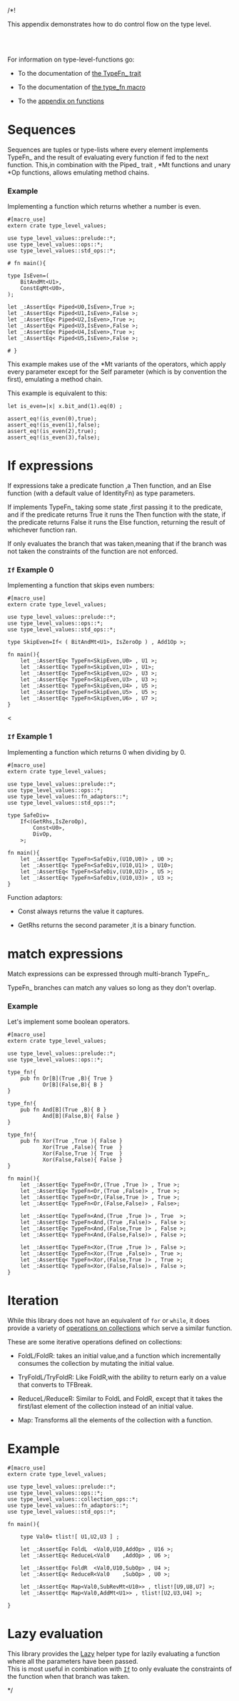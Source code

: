 /*!

This appendix demonstrates how to do control flow on the type level.

<br><br>

For information on type-level-functions go:

- To the documentation of [the TypeFn_ trait](../../type_fn/trait.TypeFn_.html)

- To the documentation of [the type_fn macro](../../macro.type_fn.html)

- To the [appendix on functions](../appendix_functions/index.html)


# Sequences

Sequences are tuples or type-lists where every element implements TypeFn_ and
the result of evaluating every function if fed to the next function.
This,in combination with the Piped_ trait , \*Mt functions and unary \*Op functions,
allows emulating method chains.


### Example

Implementing a function which returns whether a number is even.

```
#[macro_use]
extern crate type_level_values;

use type_level_values::prelude::*;
use type_level_values::ops::*;
use type_level_values::std_ops::*;

# fn main(){

type IsEven=(
    BitAndMt<U1>,
    ConstEqMt<U0>,
);

let _:AssertEq< Piped<U0,IsEven>,True >;
let _:AssertEq< Piped<U1,IsEven>,False >;
let _:AssertEq< Piped<U2,IsEven>,True >;
let _:AssertEq< Piped<U3,IsEven>,False >;
let _:AssertEq< Piped<U4,IsEven>,True >;
let _:AssertEq< Piped<U5,IsEven>,False >;

# }

```

This example makes use of the \*Mt variants of the operators,
which apply every parameter except for the Self parameter (which is by convention the first),
emulating a method chain.

This example is equivalent to this:
```ignore
let is_even=|x| x.bit_and(1).eq(0) ;

assert_eq!(is_even(0),true);
assert_eq!(is_even(1),false);
assert_eq!(is_even(2),true);
assert_eq!(is_even(3),false);
```


# If expressions

If expressions take a predicate function ,a Then function,
and an Else  function (with a default value of IdentityFn) as type parameters.

If implements TypeFn_ taking some state ,first passing it to the predicate,
and if the predicate returns True it runs the Then function with the state,
if the predicate returns False it runs the Else function,
returning the result of whichever function ran.

If only evaluates the branch that was taken,meaning that if the branch 
was not taken the constraints of the function are not enforced.

### `If` Example 0

Implementing a function that skips even numbers:

```
#[macro_use]
extern crate type_level_values;

use type_level_values::prelude::*;
use type_level_values::ops::*;
use type_level_values::std_ops::*;

type SkipEven=If< ( BitAndMt<U1>, IsZeroOp ) , Add1Op >;

fn main(){
    let _:AssertEq< TypeFn<SkipEven,U0> , U1 >;
    let _:AssertEq< TypeFn<SkipEven,U1> , U1>;
    let _:AssertEq< TypeFn<SkipEven,U2> , U3 >;
    let _:AssertEq< TypeFn<SkipEven,U3> , U3 >;
    let _:AssertEq< TypeFn<SkipEven,U4> , U5 >;
    let _:AssertEq< TypeFn<SkipEven,U5> , U5 >;
    let _:AssertEq< TypeFn<SkipEven,U6> , U7 >;
}
```
<
### `If` Example 1

Implementing a function which returns 0 when dividing by 0.

```
#[macro_use]
extern crate type_level_values;

use type_level_values::prelude::*;
use type_level_values::ops::*;
use type_level_values::fn_adaptors::*;
use type_level_values::std_ops::*;

type SafeDiv=
    If<(GetRhs,IsZeroOp),
        Const<U0>,
        DivOp,
    >;

fn main(){
    let _:AssertEq< TypeFn<SafeDiv,(U10,U0)> , U0 >;
    let _:AssertEq< TypeFn<SafeDiv,(U10,U1)> , U10>;
    let _:AssertEq< TypeFn<SafeDiv,(U10,U2)> , U5 >;
    let _:AssertEq< TypeFn<SafeDiv,(U10,U3)> , U3 >;
}

```

Function adaptors:

- Const always returns the value it captures.

- GetRhs returns the second parameter ,it is a binary function.


# match expressions

Match expressions can be expressed through multi-branch TypeFn_.

TypeFn_ branches can match any values so long as they don't overlap.

### Example 

Let's implement some boolean operators.

```
#[macro_use]
extern crate type_level_values;
 
use type_level_values::prelude::*;
use type_level_values::ops::*;

type_fn!{
    pub fn Or[B](True ,B){ True }
           Or[B](False,B){ B }
}

type_fn!{
    pub fn And[B](True ,B){ B }
           And[B](False,B){ False }
}

type_fn!{
    pub fn Xor(True ,True ){ False }
           Xor(True ,False){ True  }
           Xor(False,True ){ True  }
           Xor(False,False){ False }
}

fn main(){
    let _:AssertEq< TypeFn<Or,(True ,True )> , True >;
    let _:AssertEq< TypeFn<Or,(True ,False)> , True >;
    let _:AssertEq< TypeFn<Or,(False,True )> , True >;
    let _:AssertEq< TypeFn<Or,(False,False)> , False>;
    
    let _:AssertEq< TypeFn<And,(True ,True )> , True  >;
    let _:AssertEq< TypeFn<And,(True ,False)> , False >;
    let _:AssertEq< TypeFn<And,(False,True )> , False >;
    let _:AssertEq< TypeFn<And,(False,False)> , False >;

    let _:AssertEq< TypeFn<Xor,(True ,True )> , False >;
    let _:AssertEq< TypeFn<Xor,(True ,False)> , True >;
    let _:AssertEq< TypeFn<Xor,(False,True )> , True >;
    let _:AssertEq< TypeFn<Xor,(False,False)> , False >;
}

```

# Iteration

While this library does not have an equivalent of `for` or `while`,
it does provide a variety of [operations on collections](../../collection_ops/index.html)
which serve a similar function.

These are some iterative operations defined on collections:

- FoldL/FoldR: 
    takes an initial value,and a function which incrementally consumes the collection 
    by mutating the initial value.

- TryFoldL/TryFoldR: 
    Like FoldR,with the ability to return early on a value that converts to TFBreak.

- ReduceL/ReduceR: 
    Similar to FoldL and FoldR,
    except that it takes the first/last element of the collection instead of an initial value.

- Map:
    Transforms all the elements of the collection with a function.

# Example 

```
#[macro_use]
extern crate type_level_values;
 
use type_level_values::prelude::*;
use type_level_values::ops::*;
use type_level_values::collection_ops::*;
use type_level_values::fn_adaptors::*;
use type_level_values::std_ops::*;

fn main(){

    type Val0= tlist![ U1,U2,U3 ] ;

    let _:AssertEq< FoldL  <Val0,U10,AddOp> , U16 >;
    let _:AssertEq< ReduceL<Val0    ,AddOp> , U6 >;
    
    let _:AssertEq< FoldR  <Val0,U10,SubOp> , U4 >;
    let _:AssertEq< ReduceR<Val0    ,SubOp> , U0 >;

    let _:AssertEq< Map<Val0,SubRevMt<U10>> , tlist![U9,U8,U7] >;
    let _:AssertEq< Map<Val0,AddMt<U1>> , tlist![U2,U3,U4] >;
    
}

```


# Lazy evaluation

This library provides the [Lazy](../../ops/control_flow/struct.Lazy.html) 
helper type for lazily evaluating a function where all the parameters have been passed.
<br>
This is most useful in combination with 
[`If`](../../ops/control_flow/struct.If.html) to only evaluate the constraints of 
the function when that branch was taken.









*/
